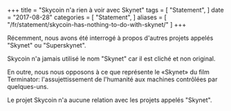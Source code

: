 +++
title = "Skycoin n'a rien à voir avec Skynet"
tags = [
  "Statement",
]
date = "2017-08-28"
categories = [
  "Statement",
]
aliases = [
	"/fr/statement/skycoin-has-nothing-to-do-with-skynet/"
]
+++

Récemment, nous avons été interrogé à propos d'autres projets appelés "Skynet" ou "Superskynet".

Skycoin n'a jamais utilisé le nom "Skynet" car il est cliché et non original.

En outre, nous nous opposons à ce que représente le «Skynet» du film Terminator: l'assujettissement de l'humanité aux machines contrôlées par quelques-uns.

Le projet Skycoin n'a aucune relation avec les projets appelés "Skynet".

